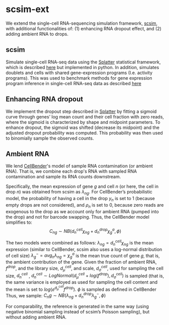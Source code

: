 # scsim-ext
We extend the single-cell RNA-sequencing simulation framework, [scsim](https://github.com/dylkot/scsim), with additional functionalities of:
(1) enhancing RNA dropout effect, and (2) adding ambient RNA to drops.

## scsim
Simulate single-cell RNA-seq data using the [Splatter](https://github.com/Oshlack/splatter) statistical framework, which is described [here](https://genomebiology.biomedcentral.com/articles/10.1186/s13059-017-1305-0) but implemented in python. In addition, simulates doublets and cells with shared gene-expression programs (I.e. activity programs). This was used to benchmark methods for gene expression program inference in single-cell RNA-seq data as described [here](https://elifesciences.org/articles/43803)

## Enhancing RNA dropout
We implement the dropout step described in [Splatter](https://github.com/Oshlack/splatter) by fitting a sigmoid curve through genes’ log mean count and their cell
fraction with zero reads, where the sigmoid is characterized by shape and midpoint parameters.
To enhance dropout, the sigmoid was shifted (decrease its midpoint) and the adjusted dropout probability was computed. This probability was then used to binomially sample the observed counts. 

## Ambient RNA
We lend [CellBender](https://www.biorxiv.org/content/10.1101/791699v1)'s model of sample RNA contamination (or ambient RNA). That is, we combine each drop's RNA with sampled RNA contamination and sample its RNA counts downstream.

Specifically, the mean expression of gene $g$ and cell $n$ (or here, the cell in drop $n$) was obtained
from scsim as $\lambda_{ng}$. For CellBender’s probabilistic model, the probability of having a cell in the
drop $y_n$ is set to 1 (because empty drops are not considered), and $\rho_n$
is set to 0, because zero
reads are exogenous to the drop as we account only for ambient RNA (pumped into the drop)
and not for barcode swapping. Thus, the CellBender model simplifies to:
$$C_{ng}\sim NB({d_n}^{cell}\chi_{ng} + {d_n}^{drop}{\chi_g}^a,\phi)$$

The two models were combined as follows:
$\lambda_{ng} = {d_n}^{cell} \chi_{ng}$ is the mean expression (similar to CellBender, scsim also uses a log-normal distribution of cell size)
$\lambda_g^{-}=avg_n \lambda_{ng}=\chi_g^a$
is the mean true count of gene 𝑔, that is, the ambient contribution of the
gene.
Given the fraction of ambient RNA, $f^{drop}$, and the library size, $d_{\mu}^{cell}$, and scale, $d_{\sigma}^{cell}$, used for sampling the cell size, $d_{n}^{cell}$
, $d_{n}^{cell}\sim LogNormal(d_{\mu}^{cell} + log(f^{drop}), d_{\sigma}^{cell})$ is sampled (that
is, the same variance is employed as used for sampling the cell content and the mean is set to $log(e^{d_{\mu}^{cell}}f^{drop})$.
$\phi$ is sampled as defined in CellBender
Thus, we sample:
$C_ng \sim NB(\lambda_{ng}+d_n^{drop}\lambda^{-}_g, \phi)$

For comparability, the reference is generated in the same way (using negative binomial sampling instead of scsim’s Poisson sampling), but without adding ambient RNA.
<!-- run_scsim.py has example code for running a simulation with a given set of parameters. It saves the results in the numpy compressed matrix format which can be loaded into a Pandas dataframe as follows:

    with np.load(filename) as f:
        result = pd.DataFrame(**f) -->



